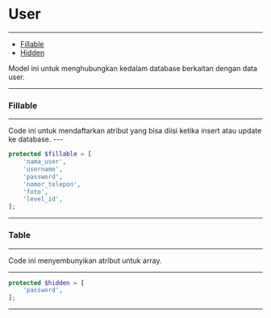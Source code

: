 # User

---

-   [Fillable](#section-1)
-   [Hidden](#section-2)

<larecipe-card type="primary" rounded>
Model ini untuk menghubungkan kedalam database berkaitan dengan data user.
</larecipe-card>

---

<a name="section-1"></a>

### Fillable

---

<larecipe-card type="success" rounded>
Code ini untuk mendaftarkan atribut yang bisa diisi ketika insert atau update ke database.
</larecipe-card>
---

```php
protected $fillable = [
    'nama_user',
    'username',
    'password',
    'nomor_telepon',
    'foto',
    'level_id',
];
```

---

<a name="section-2"></a>

### Table

---

<larecipe-card type="warning" rounded>
Code ini menyembunyikan atribut untuk array.
</larecipe-card>

---

```php
protected $hidden = [
    'password',
];
```

---
